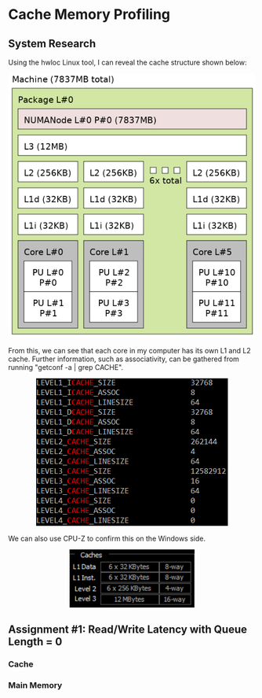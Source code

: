 # Cache Memory Profiling
## System Research
Using the hwloc Linux tool, I can reveal the cache structure shown below:
<p align="center">
  <img src="images/hwloc.png" alt="hwloc tool output" />
</p>


From this, we can see that each core in my computer has its own L1 and L2 cache.  Further information, such as associativity, can be gathered from running "getconf -a | grep CACHE".

<p align="center">
  <img src="images/getconf.png" alt="hwloc tool output" />
</p>

We can also use CPU-Z to confirm this on the Windows side.
<p align="center">
  <img src="images/cpu_z.png" alt="cpu_z tool output" />
</p>

## Assignment #1: Read/Write Latency with Queue Length = 0
### Cache

### Main Memory
